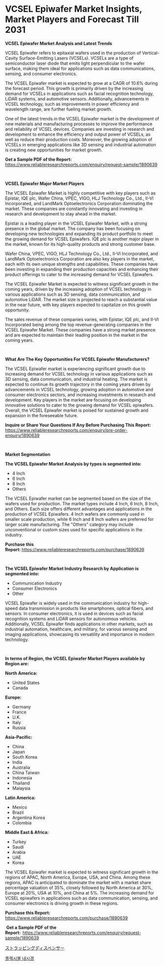 <p><h1>VCSEL Epiwafer Market Insights, Market Players and Forecast Till 2031</h1></p><p><strong>VCSEL Epiwafer Market Analysis and Latest Trends</strong></p>
<p><p>VCSEL Epiwafer refers to epitaxial wafers used in the production of Vertical-Cavity Surface-Emitting Lasers (VCSELs). VCSELs are a type of semiconductor laser diode that emits light perpendicular to the wafer surface, making them ideal for applications such as data communications, sensing, and consumer electronics.</p><p>The VCSEL Epiwafer market is expected to grow at a CAGR of 10.6% during the forecast period. This growth is primarily driven by the increasing demand for VCSELs in applications such as facial recognition technology, LiDAR systems, and automotive sensors. Additionally, advancements in VCSEL technology, such as improvements in power efficiency and wavelength range, are further fueling market growth.</p><p>One of the latest trends in the VCSEL Epiwafer market is the development of new materials and manufacturing processes to improve the performance and reliability of VCSEL devices. Companies are investing in research and development to enhance the efficiency and output power of VCSELs, as well as reduce their production costs. Moreover, the growing adoption of VCSELs in emerging applications like 3D sensing and industrial automation is creating new opportunities for market growth.</p></p>
<p><strong>Get a Sample PDF of the Report:&nbsp;</strong> <a href="https://www.reliableresearchreports.com/enquiry/request-sample/1890639">https://www.reliableresearchreports.com/enquiry/request-sample/1890639</a></p>
<p>&nbsp;</p>
<p><strong>VCSEL Epiwafer Major Market Players</strong></p>
<p><p>The VCSEL Epiwafer Market is highly competitive with key players such as Epistar, IQE plc, Wafer China, VPEC, VIGO, HLJ Technology Co., Ltd., II-VI Incorporated, and LandMark Optoelectronics Corporation dominating the market. These companies are constantly innovating and investing in research and development to stay ahead in the market.</p><p>Epistar is a leading player in the VCSEL Epiwafer Market, with a strong presence in the global market. The company has been focusing on developing new technologies and expanding its product portfolio to meet the growing demand for VCSEL Epiwafers. IQE plc is another major player in the market, known for its high-quality products and strong customer base.</p><p>Wafer China, VPEC, VIGO, HLJ Technology Co., Ltd., II-VI Incorporated, and LandMark Optoelectronics Corporation are also key players in the market, each with its own unique strengths and capabilities. These companies have been investing in expanding their production capacities and enhancing their product offerings to cater to the increasing demand for VCSEL Epiwafers.</p><p>The VCSEL Epiwafer Market is expected to witness significant growth in the coming years, driven by the increasing adoption of VCSEL technology in various applications such as 3D sensing, data communication, and automotive LiDAR. The market size is projected to reach a substantial value in the near future, with key players expected to capitalize on this growth opportunity.</p><p>The sales revenue of these companies varies, with Epistar, IQE plc, and II-VI Incorporated being among the top revenue-generating companies in the VCSEL Epiwafer Market. These companies have a strong market presence and are expected to maintain their leading position in the market in the coming years.</p></p>
<p>&nbsp;</p>
<p><strong>What Are The Key Opportunities For VCSEL Epiwafer Manufacturers?</strong></p>
<p><p>The VCSEL Epiwafer market is experiencing significant growth due to increasing demand for VCSEL technology in various applications such as 3D sensing, data communication, and industrial heating. The market is expected to continue its growth trajectory in the coming years driven by advancements in VCSEL technology, growing adoption in automotive and consumer electronics sectors, and increasing investments in research and development. Key players in the market are focusing on developing innovative solutions to cater to the growing demand for VCSEL epiwafers. Overall, the VCSEL Epiwafer market is poised for sustained growth and expansion in the foreseeable future.</p></p>
<p><strong>Inquire or Share Your Questions If Any Before Purchasing This Report:</strong> <a href="https://www.reliableresearchreports.com/enquiry/pre-order-enquiry/1890639">https://www.reliableresearchreports.com/enquiry/pre-order-enquiry/1890639</a></p>
<p>&nbsp;</p>
<p><strong>Market Segmentation</strong></p>
<p><strong>The VCSEL Epiwafer Market Analysis by types is segmented into:</strong></p>
<p><ul><li>4 Inch</li><li>6 Inch</li><li>8 Inch</li><li>Others</li></ul></p>
<p><p>The VCSEL Epiwafer market can be segmented based on the size of the wafers used for production. The market types include 4 Inch, 6 Inch, 8 Inch, and Others. Each size offers different advantages and applications in the production of VCSEL Epiwafers. 4 Inch wafers are commonly used in smaller scale production, while 6 Inch and 8 Inch wafers are preferred for larger scale manufacturing. The "Others" category may include unconventional or custom sizes used for specific applications in the industry.</p></p>
<p><strong>Purchase this Report:&nbsp;</strong><a href="https://www.reliableresearchreports.com/purchase/1890639">https://www.reliableresearchreports.com/purchase/1890639</a></p>
<p>&nbsp;</p>
<p><strong>The VCSEL Epiwafer Market Industry Research by Application is segmented into:</strong></p>
<p><ul><li>Communication Industry</li><li>Consumer Electronics</li><li>Other</li></ul></p>
<p><p>VCSEL Epiwafer is widely used in the communication industry for high-speed data transmission in products like smartphones, optical fibers, and sensors. In consumer electronics, it is used in devices such as facial recognition systems and LiDAR sensors for autonomous vehicles. Additionally, VCSEL Epiwafer finds applications in other markets, such as industrial automation, healthcare, and military, for various sensing and imaging applications, showcasing its versatility and importance in modern technology.</p></p>
<p>&nbsp;</p>
<p><strong>In terms of Region, the VCSEL Epiwafer Market Players available by Region are:</strong></p>
<p>
    <p> <strong> North America: </strong>
        <ul>
            <li>United States</li>
            <li>Canada</li>
        </ul>
        </p> 
    <p> <strong> Europe: </strong>
        <ul>
            <li>Germany</li>
            <li>France</li>
            <li>U.K.</li>
            <li>Italy</li>
            <li>Russia</li>
        </ul>
        </p> 
    <p> <strong> Asia-Pacific: </strong>
        <ul>
            <li>China</li>
            <li>Japan</li>
            <li>South Korea</li>
            <li>India</li>
            <li>Australia</li>
            <li>China Taiwan</li>
            <li>Indonesia</li>
            <li>Thailand</li>
            <li>Malaysia</li>
        </ul>
        </p> 
    <p> <strong> Latin America: </strong>
        <ul>
            <li>Mexico</li>
            <li>Brazil</li>
            <li>Argentina Korea</li>
            <li>Colombia</li>
        </ul>
        </p> 
    <p> <strong> Middle East & Africa: </strong>
        <ul>
            <li>Turkey</li>
            <li>Saudi</li>
            <li>Arabia</li>
            <li>UAE</li>
            <li>Korea</li>
        </ul>
    </p>
    </p>
<p><p>The VCSEL Epiwafer market is expected to witness significant growth in the regions of APAC, North America, Europe, USA, and China. Among these regions, APAC is anticipated to dominate the market with a market share percentage valuation of 35%, closely followed by North America at 30%, Europe at 20%, USA at 10%, and China at 5%. The increasing demand for VCSEL epiwafers in applications such as data communication, sensing, and consumer electronics is driving growth in these regions.</p></p>
<p><strong>Purchase this Report: </strong><a href="https://www.reliableresearchreports.com/purchase/1890639">https://www.reliableresearchreports.com/purchase/1890639</a></p>
<p>&nbsp;<strong>Get a Sample PDF of the Report:&nbsp;&nbsp;</strong><a href="https://www.reliableresearchreports.com/enquiry/request-sample/1890639">https://www.reliableresearchreports.com/enquiry/request-sample/1890639</a></p>
<p><strong></strong></p>
<p><p><a href="https://github.com/mreklxf44233/Market-Research-Report-List-1/blob/main/518796413949.md">ストラッピングディスペンサー</a></p><p><a href="https://medium.com/@hermanokutneva7878567/%EC%9C%A0%EC%97%B0%EC%84%B1-%EB%82%B4%EC%8B%9C%EA%B2%BD-%EC%8B%9C%EC%9E%A5%EC%9D%80-%EC%8B%9C%EC%9E%A5-%EC%A0%90%EC%9C%A0%EC%9C%A8-%EC%8B%9C%EC%9E%A5-%EB%8F%99%ED%96%A5-%EB%B0%8F-%EC%8B%9C%EC%9E%A5-%EC%84%B1%EC%9E%A5%EC%97%90-%EB%8C%80%ED%95%9C-%EC%A0%95%EB%B3%B4%EB%A5%BC-%EC%A0%9C%EA%B3%B5%ED%95%A9%EB%8B%88%EB%8B%A4-f2baca23f979">플렉시블 내시경</a></p></p>